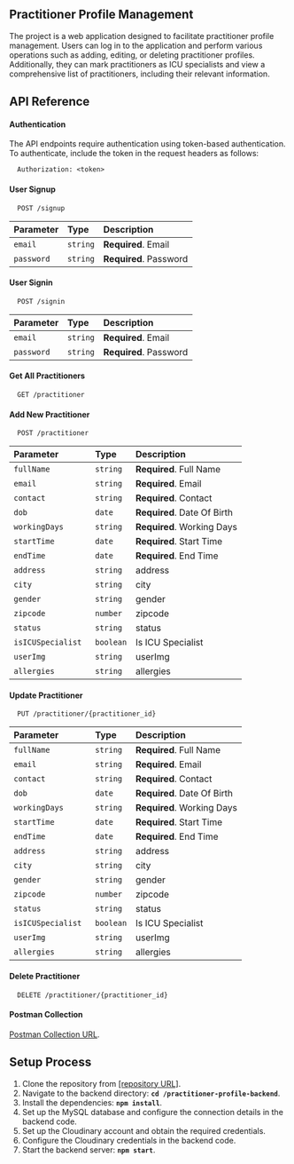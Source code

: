 

## Practitioner Profile Management

The project is a web application designed to facilitate practitioner profile management. Users can log in to the application and perform various operations such as adding, editing, or deleting practitioner profiles. Additionally, they can mark practitioners as ICU specialists and view a comprehensive list of practitioners, including their relevant information.


## API Reference

#### Authentication
The API endpoints require authentication using token-based authentication. To authenticate, include the token in the request headers as follows:

```http
  Authorization: <token>
```

#### User Signup

```http
  POST /signup
```

| Parameter | Type     | Description                |
| :-------- | :------- | :------------------------- |
| `email ` | `string` | **Required**. Email |
| `password ` | `string` | **Required**. Password |

#### User Signin

```http
  POST /signin
```

| Parameter | Type     | Description                       |
| :-------- | :------- | :-------------------------------- |
| `email ` | `string` | **Required**. Email |
| `password ` | `string` | **Required**. Password |

#### Get All Practitioners

```http
  GET /practitioner
```

#### Add New Practitioner

```http
  POST /practitioner
```

| Parameter | Type     | Description                       |
| :-------- | :------- | :-------------------------------- |
| `fullName ` | `string` | **Required**. Full Name |
| `email ` | `string` | **Required**. Email |
| `contact ` | `string` | **Required**. Contact |
| `dob ` | `date` | **Required**. Date Of Birth |
| `workingDays ` | `string` | **Required**. Working Days |
| `startTime ` | `date` | **Required**. Start Time |
| `endTime ` | `date` | **Required**. End Time |
| `address ` | `string` | address |
| `city ` | `string` | city |
| `gender ` | `string` | gender |
| `zipcode ` | `number` | zipcode |
| `status ` | `string` | status |
| `isICUSpecialist ` | `boolean` | Is ICU Specialist |
| `userImg ` | `string` | userImg |
| `allergies ` | `string` | allergies |

#### Update Practitioner

```http
  PUT /practitioner/{practitioner_id}
```

| Parameter | Type     | Description                       |
| :-------- | :------- | :-------------------------------- |
| `fullName ` | `string` | **Required**. Full Name |
| `email ` | `string` | **Required**. Email |
| `contact ` | `string` | **Required**. Contact |
| `dob ` | `date` | **Required**. Date Of Birth |
| `workingDays ` | `string` | **Required**. Working Days |
| `startTime ` | `date` | **Required**. Start Time |
| `endTime ` | `date` | **Required**. End Time |
| `address ` | `string` | address |
| `city ` | `string` | city |
| `gender ` | `string` | gender |
| `zipcode ` | `number` | zipcode |
| `status ` | `string` | status |
| `isICUSpecialist ` | `boolean` | Is ICU Specialist |
| `userImg ` | `string` | userImg |
| `allergies ` | `string` | allergies |

#### Delete Practitioner

```http
  DELETE /practitioner/{practitioner_id}
```

#### Postman Collection

[Postman Collection URL](https://www.postman.com/bibekmaharjan/workspace/practitioner/collection/14994939-d9747e5f-0dac-420d-a8e2-8ea4193127b5?action=share&creator=14994939).
## Setup Process

1. Clone the repository from [[repository URL]](https://github.com/bibekmaharjan/practitioner-profile-backend.git).
2. Navigate to the backend directory: **`cd /practitioner-profile-backend`**.
3. Install the dependencies: **`npm install`**.
4. Set up the MySQL database and configure the connection details in the backend code.
5. Set up the Cloudinary account and obtain the required credentials.
6. Configure the Cloudinary credentials in the backend code.
7. Start the backend server: **`npm start`**.
